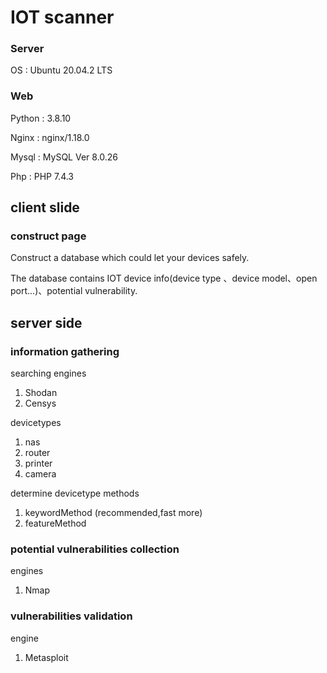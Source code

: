 # IOT scanner

### Server
OS : Ubuntu 20.04.2 LTS

### Web
Python : 3.8.10

Nginx : nginx/1.18.0

Mysql :  MySQL Ver 8.0.26

Php : PHP 7.4.3

## client slide
### construct page
Construct a database which could let your devices safely.

The database contains IOT device info(device type 、device model、open port...)、potential vulnerability.

## server side
### information gathering
searching engines
1. Shodan
2. Censys

devicetypes
1. nas
2. router
3. printer
4. camera

determine devicetype methods
1. keywordMethod (recommended,fast more)
2. featureMethod

### potential vulnerabilities collection
engines
1. Nmap

### vulnerabilities validation
engine
1. Metasploit


